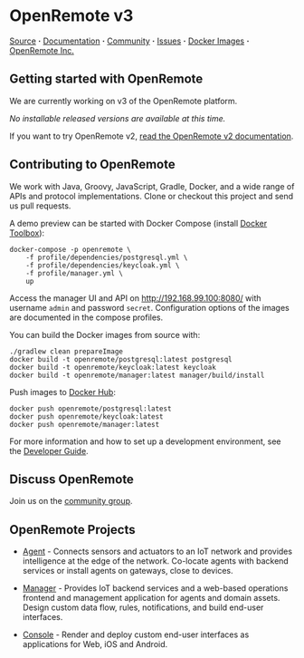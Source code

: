 # OpenRemote v3

[Source](https://github.com/openremote/openremote) **·** [Documentation](https://github.com/openremote/openremote/wiki) **·** [Community](https://groups.google.com/forum/#!forum/openremotecommunity) **·** [Issues](https://github.com/openremote/openremote/issues) **·** [Docker Images](https://hub.docker.com/u/openremote/) **·** [OpenRemote Inc.](http://openremote.com)

## Getting started with OpenRemote

We are currently working on v3 of the OpenRemote platform.

*No installable released versions are available at this time.*

If you want to try OpenRemote v2, [read the OpenRemote v2 documentation](https://github.com/openremote/Documentation/wiki).

## Contributing to OpenRemote

We work with Java, Groovy, JavaScript, Gradle, Docker, and a wide range of APIs and protocol implementations. Clone or checkout this project and send us pull requests.

A demo preview can be started with Docker Compose (install [Docker Toolbox](https://www.docker.com/products/docker-toolbox)):

```
docker-compose -p openremote \
    -f profile/dependencies/postgresql.yml \
    -f profile/dependencies/keycloak.yml \
    -f profile/manager.yml \
    up
```

Access the manager UI and API on http://192.168.99.100:8080/ with username `admin` and password `secret`. Configuration options of the images are documented in the compose profiles.

You can build the Docker images from source with:

```
./gradlew clean prepareImage
docker build -t openremote/postgresql:latest postgresql
docker build -t openremote/keycloak:latest keycloak
docker build -t openremote/manager:latest manager/build/install
```

Push images to [Docker Hub](https://hub.docker.com/u/openremote):

```
docker push openremote/postgresql:latest
docker push openremote/keycloak:latest
docker push openremote/manager:latest
```

For more information and how to set up a development environment, see the [Developer Guide](https://github.com/openremote/openremote/wiki).

## Discuss OpenRemote

Join us on the [community group](https://groups.google.com/forum/#!forum/openremotecommunity).

## OpenRemote Projects

* [Agent](https://github.com/openremote/openremote/tree/master/agent) - Connects sensors and actuators to an IoT network and provides intelligence at the edge of the network. Co-locate agents with backend services or install agents on gateways, close to devices.

* [Manager](https://github.com/openremote/openremote/tree/master/manager) - Provides IoT backend services and a web-based operations frontend and management application for agents and domain assets. Design custom data flow, rules, notifications, and build end-user interfaces.

* [Console](https://github.com/openremote/openremote/tree/master/console) - Render and deploy custom end-user interfaces as applications for Web, iOS and Android.

